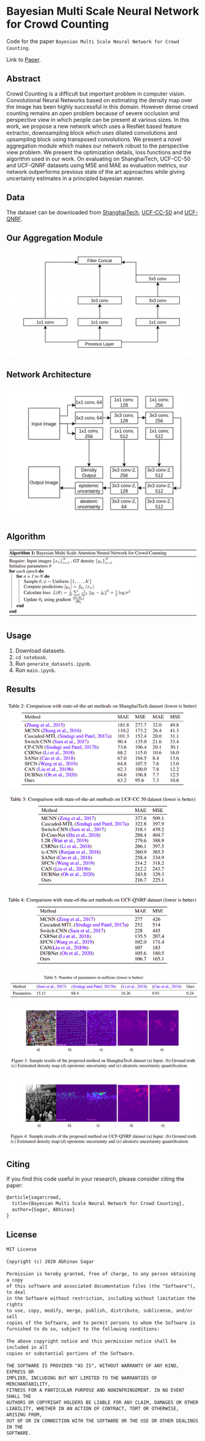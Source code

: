 # Bayesian Multi Scale Neural Network for Crowd Counting
Code for the paper `Bayesian Multi Scale Neural Network for Crowd Counting`.


Link to [Paper](https://abhinavsagar.github.io/files/crowd_count.pdf).

## Abstract

Crowd Counting is a difficult but important problem in computer vision. Convolutional Neural Networks based on estimating the density map over the image has
been highly successful in this domain. However dense crowd counting remains an
open problem because of severe occlusion and perspective view in which people
can be present at various sizes. In this work, we propose a new network which
uses a ResNet based feature extractor, downsampling block which uses dilated
convolutions and upsampling block using transposed convolutions. We present a
novel aggregation module which makes our network robust to the perspective view
problem. We present the optimization details, loss functions and the algorithm
used in our work. On evaluating on ShanghaiTech, UCF-CC-50 and UCF-QNRF
datasets using MSE and MAE as evaluation metrics, our network outperforms previous state of the art approaches while giving uncertainty estimates in a principled
bayesian manner.

## Data

The dataset can be downloaded from [ShanghaiTech](https://svip-lab.github.io/datasets.html), [UCF-CC-50](https://www.crcv.ucf.edu/research/data-sets/ucf-cc-50/) and [UCF-QNRF](https://www.crcv.ucf.edu/research/data-sets/ucf-qnrf/).

## Our Aggregation Module

![results](images/img2.png)

## Network Architecture

![results](images/img1.png)

## Algorithm

![results](images/img3.png)

## Usage

1. Download datasets. 
2. `cd notebook`.
3. Run `generate_datasets.ipynb`.
4. Run `main.ipynb`.

## Results

![results](images/img4.png)

![results](images/img5.png)

![results](images/img6.png)

![results](images/img7.png)

![results](images/img8.png)

![results](images/img9.png)

## Citing

If you find this code useful in your research, please consider citing the paper:

```
@article{sagarcrowd,
  title={Bayesian Multi Scale Neural Network for Crowd Counting},
  author={Sagar, Abhinav}
}
```

## License

```
MIT License

Copyright (c) 2020 Abhinav Sagar

Permission is hereby granted, free of charge, to any person obtaining a copy
of this software and associated documentation files (the "Software"), to deal
in the Software without restriction, including without limitation the rights
to use, copy, modify, merge, publish, distribute, sublicense, and/or sell
copies of the Software, and to permit persons to whom the Software is
furnished to do so, subject to the following conditions:

The above copyright notice and this permission notice shall be included in all
copies or substantial portions of the Software.

THE SOFTWARE IS PROVIDED "AS IS", WITHOUT WARRANTY OF ANY KIND, EXPRESS OR
IMPLIED, INCLUDING BUT NOT LIMITED TO THE WARRANTIES OF MERCHANTABILITY,
FITNESS FOR A PARTICULAR PURPOSE AND NONINFRINGEMENT. IN NO EVENT SHALL THE
AUTHORS OR COPYRIGHT HOLDERS BE LIABLE FOR ANY CLAIM, DAMAGES OR OTHER
LIABILITY, WHETHER IN AN ACTION OF CONTRACT, TORT OR OTHERWISE, ARISING FROM,
OUT OF OR IN CONNECTION WITH THE SOFTWARE OR THE USE OR OTHER DEALINGS IN THE
SOFTWARE.
```




